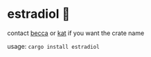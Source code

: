 # estradiol 💊

contact [becca] or [kat][♥] if you want the crate name

usage: `cargo install estradiol`

[becca]: https://becca.ooo/contact/
[♥]: http://bisexual.af/

